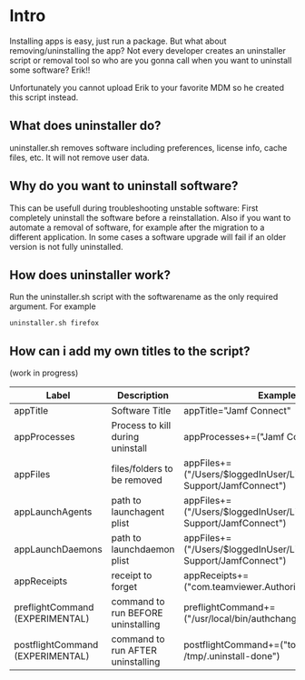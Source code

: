 # Intro
Installing apps is easy, just run a package. But what about removing/uninstalling the app?
Not every developer creates an uninstaller script or removal tool so who are you gonna call when you want to uninstall some software? Erik!!

Unfortunately you cannot upload Erik to your favorite MDM so he created this script instead.

## What does uninstaller do?
uninstaller.sh removes software including preferences, license info, cache files, etc. It will not remove user data.


## Why do you want to uninstall software?
This can be usefull during troubleshooting unstable software: First completely uninstall the software before a reinstallation.
Also if you want to automate a removal of software, for example after the migration to a different application.
In some cases a software upgrade will fail if an older version is not fully uninstalled.


## How does uninstaller work?
Run the uninstaller.sh script with the softwarename as the only required argument. For example
```
uninstaller.sh firefox
```

## How can i add my own titles to the script?
(work in progress)


| Label  | Description | Example |
| ------------- | ------------- |-------------|
| appTitle  | Software Title  |  appTitle="Jamf Connect"|
| appProcesses  | Process to kill during uninstall  |  appProcesses+=("Jamf Connect")|
| appFiles  | files/folders to be removed  |  appFiles+=("/Users/$loggedInUser/Library/Application Support/JamfConnect")|
| appLaunchAgents  | path to launchagent plist  |  appFiles+=("/Users/$loggedInUser/Library/Application Support/JamfConnect")|
| appLaunchDaemons  | path to launchdaemon plist  |  appFiles+=("/Users/$loggedInUser/Library/Application Support/JamfConnect")|
| appReceipts  | receipt to forget  |  appReceipts+=("com.teamviewer.AuthorizationPlugin")|
| preflightCommand (EXPERIMENTAL) | command to run BEFORE uninstalling |  preflightCommand+=("/usr/local/bin/authchanger -reset")|
| postflightCommand (EXPERIMENTAL) | command to run AFTER uninstalling |  postflightCommand+=("touch /tmp/.uninstall-done")|

